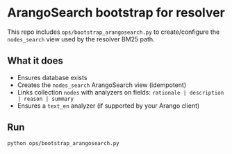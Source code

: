 # ArangoSearch bootstrap for resolver

This repo includes `ops/bootstrap_arangosearch.py` to create/configure the `nodes_search`
view used by the resolver BM25 path.

## What it does
- Ensures database exists
- Creates the `nodes_search` ArangoSearch view (idempotent)
- Links collection `nodes` with analyzers on fields: `rationale | description | reason | summary`
- Ensures a `text_en` analyzer (if supported by your Arango client)

## Run

```bash
python ops/bootstrap_arangosearch.py
